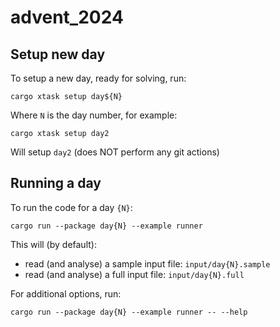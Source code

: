 # advent_2024

## Setup new day
To setup a new day, ready for solving, run:
```
cargo xtask setup day${N}
```
Where `N` is the day number, for example:
```
cargo xtask setup day2
```
Will setup `day2` (does NOT perform any git actions)

## Running a day
To run the code for a day `{N}`:
```
cargo run --package day{N} --example runner
```
This will (by default):
* read (and analyse) a sample input file: `input/day{N}.sample`
* read (and analyse) a full input file: `input/day{N}.full`

For additional options, run:
```
cargo run --package day{N} --example runner -- --help
```

